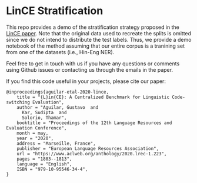 # LinCE Stratification

This repo provides a demo of the stratification strategy proposed in the [LinCE paper](https://www.aclweb.org/anthology/2020.lrec-1.223.pdf). 
Note that the original data used to recreate the splits is omitted since we do not intend to distribute the test labels.
Thus, we provide a demo notebook of the method assuming that our entire corpus is a tranining set from one of the datasets (i.e., Hin-Eng NER).

Feel free to get in touch with us if you have any questions or comments using Github issues or contacting us through the emails in the paper.

If you find this code useful in your projects, please cite our paper:
```
@inproceedings{aguilar-etal-2020-lince,
    title = "{L}in{CE}: A Centralized Benchmark for Linguistic Code-switching Evaluation",
    author = "Aguilar, Gustavo  and
      Kar, Sudipta  and
      Solorio, Thamar",
    booktitle = "Proceedings of the 12th Language Resources and Evaluation Conference",
    month = may,
    year = "2020",
    address = "Marseille, France",
    publisher = "European Language Resources Association",
    url = "https://www.aclweb.org/anthology/2020.lrec-1.223",
    pages = "1803--1813",
    language = "English",
    ISBN = "979-10-95546-34-4",
}
```